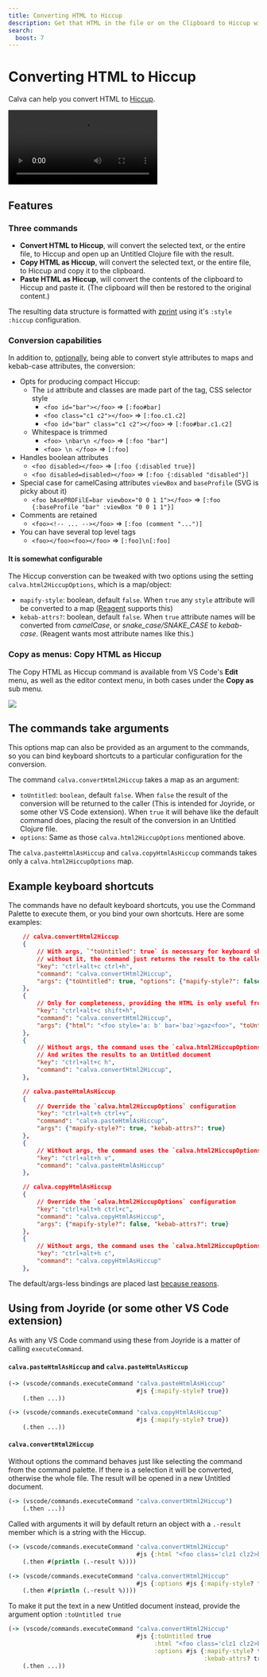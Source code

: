 ```yaml
---
title: Converting HTML to Hiccup
description: Get that HTML in the file or on the Clipboard to Hiccup without leaving Calva
search:
  boost: 7
---
```


# Converting HTML to Hiccup

Calva can help you convert HTML to [Hiccup](https://github.com/weavejester/hiccup).

<video controls>
  <source src="/images/calva-convert-html-to-hiccup.mp4">
</video>

## Features

### Three commands

* **Convert HTML to Hiccup**, will convert the selected text, or the entire file, to Hiccup and open up an Untitled Clojure file with the result.
* **Copy HTML as Hiccup**, will convert the selected text, or the entire file, to Hiccup and copy it to the clipboard.
* **Paste HTML as Hiccup**, will convert the contents of the clipboard to Hiccup and paste it. (The clipboard will then be restored to the original content.)

The resulting data structure is formatted with [zprint](https://github.com/kkinnear/zprint) using it's `:style :hiccup` configuration.

### Conversion capabilities

In addition to, [optionally](#it-is-somewhat-configurable), being able to convert style attributes to maps and kebab-case attributes, the conversion: 

* Opts for producing compact Hiccup:
    * The `id` attribute and classes are made part of the tag, CSS selector style
        * `<foo id="bar"></foo>` => `[:foo#bar]`
        * `<foo class="c1 c2"></foo>` => `[:foo.c1.c2]`
        *  `<foo id="bar" class="c1 c2"></foo>` => `[:foo#bar.c1.c2]`
    * Whitespace is trimmed
        * `<foo> \nbar\n </foo>` => `[:foo "bar"]`
        * `<foo> \n </foo>` => `[:foo]`
* Handles boolean attributes
    * `<foo disabled></foo>` => `[:foo {:disabled true}]`
    * `<foo disabled=disabled></foo>` => `[:foo {:disabled "disabled"}]`
* Special case for camelCasing attributes `viewBox` and `baseProfile` (SVG is picky about it)
    * `<foo bAsePROFilE=bar viewbox="0 0 1 1"></foo>` => `[:foo {:baseProfile "bar" :viewBox "0 0 1 1"}]`
* Comments are retained
    * `<foo><!-- ... --></foo>` => `[:foo (comment "...")]`
* You can have several top level tags
    *  `<foo></foo><foo></foo>` => `[:foo]\n[:foo]`

#### It is somewhat configurable

The Hiccup converstion can be tweaked with two options using the setting `calva.html2HiccupOptions`, which is a map/object:

* `mapify-style`: boolean, default `false`. When `true` any `style` attribute will be converted to a map ([Reagent](https://reagent-project.github.io/) supports this)
* `kebab-attrs?`: boolean, default `false`. When `true` attribute names will be converted from *camelCase*, or *snake_case/SNAKE_CASE* to *kebab-case*. (Reagent wants most attribute names like this.)

### Copy as menus: Copy HTML as Hiccup 

The Copy HTML as Hiccup command is available from VS Code's **Edit** menu, as well as the editor context menu, in both cases under the **Copy as** sub menu.

![](images/calva-copy-html-as-hiccup.png)

## The commands take arguments

This options map can also be provided as an argument to the commands, so you can bind keyboard shortcuts to a particular configuration for the conversion. 

The command `calva.convertHtml2Hiccup` takes a map as an argument:

* `toUntitled`: `boolean`, default `false`. When `false` the result of the conversion will be returned to the caller (This is intended for Joyride, or some other VS Code extension). When `true` it will behave like the default command does, placing the result of the conversion in an Untitled Clojure file.
* `options`: Same as those `calva.html2HiccupOptions` mentioned above.

The `calva.pasteHtmlAsHiccup` and `calva.copyHtmlAsHiccup` commands takes only a `calva.html2HiccupOptions` map.

## Example keyboard shortcuts

The commands have no default keyboard shortcuts, you use the Command Palette to execute them, or you bind your own shortcuts. Here are some examples:

```json
    // calva.convertHtml2Hiccup
    {
        // With args, `"toUntitled": true` is necessary for keyboard shortcuts
        // without it, the command just returns the result to the caller
        "key": "ctrl+alt+c ctrl+h",
        "command": "calva.convertHtml2Hiccup",
        "args": {"toUntitled": true, "options": {"mapify-style?": false}}
    },
    {
        // Only for completeness, providing the HTML is only useful from e.g. Joyride 
        "key": "ctrl+alt+c shift+h",
        "command": "calva.convertHtml2Hiccup",
        "args": {"html": "<foo style='a: b' bar='baz'>gaz<foo>", "toUntitled": true}
    },
    {
        // Without args, the command uses the `calva.html2HiccupOptions` configuration
        // And writes the results to an Untitled document
        "key": "ctrl+alt+c h",
        "command": "calva.convertHtml2Hiccup",
    },

    // calva.pasteHtmlAsHiccup
    {
        // Override the `calva.html2HiccupOptions` configuration
        "key": "ctrl+alt+h ctrl+v",
        "command": "calva.pasteHtmlAsHiccup",
        "args": {"mapify-style?": true, "kebab-attrs?": true}
    },
    {
        // Without args, the command uses the `calva.html2HiccupOptions` configuration
        "key": "ctrl+alt+h v",
        "command": "calva.pasteHtmlAsHiccup"
    },

    // calva.copyHtmlAsHiccup
    {
        // Override the `calva.html2HiccupOptions` configuration
        "key": "ctrl+alt+h ctrl+c",
        "command": "calva.copyHtmlAsHiccup",
        "args": {"mapify-style?": false, "kebab-attrs?": true}
    },
    {
        // Without args, the command uses the `calva.html2HiccupOptions` configuration
        "key": "ctrl+alt+h c",
        "command": "calva.copyHtmlAsHiccup"
    },
```

The default/args-less bindings are placed last [because reasons](https://github.com/microsoft/vscode/issues/176890).

## Using from Joyride (or some other VS Code extension)

As with any VS Code command using these from Joyride is a matter of calling `executeCommand`.

#### `calva.pasteHtmlAsHiccup` and `calva.pasteHtmlAsHiccup`

```clojure
(-> (vscode/commands.executeCommand "calva.pasteHtmlAsHiccup"
                                    #js {:mapify-style? true})
    (.then ...))

(-> (vscode/commands.executeCommand "calva.copyHtmlAsHiccup"
                                    #js {:mapify-style? true})
    (.then ...))
```


#### `calva.convertHtml2Hiccup`

Without options the command behaves just like selecting the command from the command palette. If there is a selection it will be converted, otherwise the whole file. The result will be opened in a new Untitled document.

```clojure
(-> (vscode/commands.executeCommand "calva.convertHtml2Hiccup")
    (.then ...))
```

Called with arguments it will by default return an object with a `.-result` member which is a string with the Hiccup.


```clojure
(-> (vscode/commands.executeCommand "calva.convertHtml2Hiccup" 
                                    #js {:html "<foo class='clz1 clz2>bar</foo>"})
    (.then #(println (.-result %))))

(-> (vscode/commands.executeCommand "calva.convertHtml2Hiccup" 
                                    #js {:options #js {:mapify-style? false}})
    (.then #(println (.-result %))))
```


To make it put the text in a new Untitled document instead, provide the argument option `:toUntitled true`

```clojure
(-> (vscode/commands.executeCommand "calva.convertHtml2Hiccup" 
                                    #js {:toUntitled true
                                         :html "<foo class='clz1 clz2>bar</foo>"
                                         :options #js {:mapify-style? true
                                                       :kebab-attrs? true}})
    (.then ...))
```